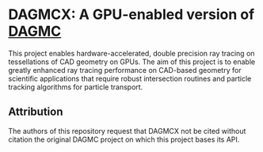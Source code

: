 

# DAGMCX: A GPU-enabled version of [DAGMC](https://github.com/dagmcx)

This project enables hardware-accelerated, double precision ray
tracing on tessellations of CAD geometry on GPUs. The aim of this project
is to enable greatly enhanced ray tracing performance on CAD-based geometry
for scientific applications that require robust intersection routines and
particle tracking algorithms for particle transport.

## Attribution

The authors of this repository request that DAGMCX not be cited
without citation the original DAGMC project on which this
project bases its API.